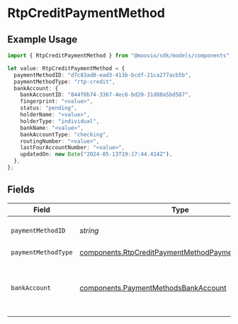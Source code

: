 # RtpCreditPaymentMethod

## Example Usage

```typescript
import { RtpCreditPaymentMethod } from "@moovio/sdk/models/components";

let value: RtpCreditPaymentMethod = {
  paymentMethodID: "d7c83ad0-ead3-413b-bcdf-21ca277acb5b",
  paymentMethodType: "rtp-credit",
  bankAccount: {
    bankAccountID: "844f0b74-3367-4ec6-bd20-31d80a5bd587",
    fingerprint: "<value>",
    status: "pending",
    holderName: "<value>",
    holderType: "individual",
    bankName: "<value>",
    bankAccountType: "checking",
    routingNumber: "<value>",
    lastFourAccountNumber: "<value>",
    updatedOn: new Date("2024-05-13T19:17:44.414Z"),
  },
};
```

## Fields

| Field                                                                                                                    | Type                                                                                                                     | Required                                                                                                                 | Description                                                                                                              |
| ------------------------------------------------------------------------------------------------------------------------ | ------------------------------------------------------------------------------------------------------------------------ | ------------------------------------------------------------------------------------------------------------------------ | ------------------------------------------------------------------------------------------------------------------------ |
| `paymentMethodID`                                                                                                        | *string*                                                                                                                 | :heavy_check_mark:                                                                                                       | ID of the payment method.                                                                                                |
| `paymentMethodType`                                                                                                      | [components.RtpCreditPaymentMethodPaymentMethodType](../../models/components/rtpcreditpaymentmethodpaymentmethodtype.md) | :heavy_check_mark:                                                                                                       | N/A                                                                                                                      |
| `bankAccount`                                                                                                            | [components.PaymentMethodsBankAccount](../../models/components/paymentmethodsbankaccount.md)                             | :heavy_check_mark:                                                                                                       | A bank account as contained within a payment method.                                                                     |